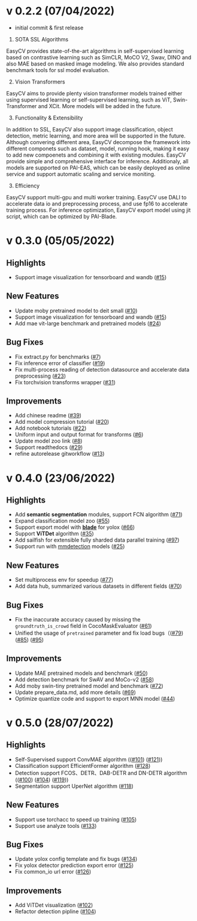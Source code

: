 # v 0.2.2 (07/04/2022)

* initial commit & first release

1. SOTA SSL Algorithms

EasyCV provides state-of-the-art algorithms in self-supervised learning based on contrastive learning such as SimCLR, MoCO V2, Swav, DINO and also MAE based on masked image modeling. We also provides standard benchmark tools for ssl model evaluation.

2. Vision Transformers

EasyCV aims to provide plenty vision transformer models trained either using supervised learning or self-supervised learning, such as ViT, Swin-Transformer and XCit. More models will be added in the future.

3. Functionality & Extensibility

In addition to SSL, EasyCV also support image classification, object detection, metric learning, and more area will be supported in the future. Although convering different area, EasyCV decompose the framework into different componets such as dataset, model, running hook, making it easy to add new compoenets and combining it with existing modules.
EasyCV provide simple and comprehensive interface for inference. Additionaly, all models are supported on PAI-EAS, which can be easily deployed as online service and support automatic scaling and service moniting.

3. Efficiency

EasyCV support multi-gpu and multi worker training. EasyCV use DALI to accelerate data io and preprocessing process, and use fp16 to accelerate training process. For inference optimization, EasyCV export model using jit script, which can be optimized by PAI-Blade.

# v 0.3.0 (05/05/2022)

## Highlights
- Support image visualization for tensorboard and wandb ([#15](https://github.com/alibaba/EasyCV/pull/15))

## New Features
- Update moby pretrained model to deit small ([#10](https://github.com/alibaba/EasyCV/pull/10))
- Support image visualization for tensorboard and wandb ([#15](https://github.com/alibaba/EasyCV/pull/15))
- Add mae vit-large benchmark  and pretrained models ([#24](https://github.com/alibaba/EasyCV/pull/24))

## Bug Fixes
-  Fix extract.py for benchmarks ([#7](https://github.com/alibaba/EasyCV/pull/7))
-  Fix inference error of classifier ([#19](https://github.com/alibaba/EasyCV/pull/19))
-  Fix multi-process reading of detection datasource and accelerate data preprocessing ([#23](https://github.com/alibaba/EasyCV/pull/23))
- Fix torchvision transforms wrapper ([#31](https://github.com/alibaba/EasyCV/pull/31))

## Improvements
- Add chinese readme ([#39](https://github.com/alibaba/EasyCV/pull/39))
- Add model compression tutorial ([#20](https://github.com/alibaba/EasyCV/pull/20))
- Add notebook tutorials ([#22](https://github.com/alibaba/EasyCV/pull/22))
- Uniform input and output format for transforms ([#6](https://github.com/alibaba/EasyCV/pull/6))
- Update model zoo link ([#8](https://github.com/alibaba/EasyCV/pull/8))
- Support readthedocs  ([#29](https://github.com/alibaba/EasyCV/pull/29))
- refine autorelease gitworkflow ([#13](https://github.com/alibaba/EasyCV/pull/13))

# v 0.4.0 (23/06/2022)

## Highlights
- Add **semantic segmentation** modules, support FCN algorithm ([#71](https://github.com/alibaba/EasyCV/pull/71))
- Expand classification model zoo ([#55](https://github.com/alibaba/EasyCV/pull/55))
- Support export model with **[blade](https://help.aliyun.com/document_detail/205134.html)** for yolox ([#66](https://github.com/alibaba/EasyCV/pull/66))
- Support **ViTDet** algorithm ([#35](https://github.com/alibaba/EasyCV/pull/35))
- Add sailfish for extensible fully sharded data parallel training ([#97](https://github.com/alibaba/EasyCV/pull/97))
- Support run with [mmdetection](https://github.com/open-mmlab/mmdetection) models ([#25](https://github.com/alibaba/EasyCV/pull/25))

## New Features
- Set multiprocess env for speedup ([#77](https://github.com/alibaba/EasyCV/pull/77))
- Add data hub, summarized various datasets in different fields ([#70](https://github.com/alibaba/EasyCV/pull/70))

## Bug Fixes
-  Fix the inaccurate accuracy caused by missing the `groundtruth_is_crowd` field in CocoMaskEvaluator ([#61](https://github.com/alibaba/EasyCV/pull/61))
- Unified the usage of `pretrained` parameter and fix load bugs（([#79](https://github.com/alibaba/EasyCV/pull/79)) ([#85](https://github.com/alibaba/EasyCV/pull/85)) ([#95](https://github.com/alibaba/EasyCV/pull/95))

## Improvements
- Update MAE pretrained models and benchmark ([#50](https://github.com/alibaba/EasyCV/pull/50))
- Add detection benchmark for SwAV and MoCo-v2 ([#58](https://github.com/alibaba/EasyCV/pull/58))
- Add moby swin-tiny pretrained model and benchmark ([#72](https://github.com/alibaba/EasyCV/pull/72))
- Update prepare_data.md, add more details ([#69](https://github.com/alibaba/EasyCV/pull/69))
- Optimize quantize code and support to export MNN model ([#44](https://github.com/alibaba/EasyCV/pull/44))

# v 0.5.0 (28/07/2022)

## Highlights
- Self-Supervised support ConvMAE algorithm (([#101](https://github.com/alibaba/EasyCV/pull/101)) ([#121](https://github.com/alibaba/EasyCV/pull/121)))
- Classification support EfficientFormer algorithm ([#128](https://github.com/alibaba/EasyCV/pull/128))
- Detection support FCOS、DETR、DAB-DETR and DN-DETR algorithm (([#100](https://github.com/alibaba/EasyCV/pull/100)) ([#104](https://github.com/alibaba/EasyCV/pull/104)) ([#119](https://github.com/alibaba/EasyCV/pull/119)))
- Segmentation support UperNet algorithm ([#118](https://github.com/alibaba/EasyCV/pull/118))

## New Features
- Support use torchacc to speed up training ([#105](https://github.com/alibaba/EasyCV/pull/105))
- Support use analyze tools ([#133](https://github.com/alibaba/EasyCV/pull/133))

## Bug Fixes
- Update yolox config template and fix bugs ([#134](https://github.com/alibaba/EasyCV/pull/134))
- Fix yolox detector prediction export error ([#125](https://github.com/alibaba/EasyCV/pull/125))
- Fix common_io url error ([#126](https://github.com/alibaba/EasyCV/pull/126))

## Improvements
- Add ViTDet visualization ([#102](https://github.com/alibaba/EasyCV/pull/102))
- Refactor detection pipline ([#104](https://github.com/alibaba/EasyCV/pull/104))

